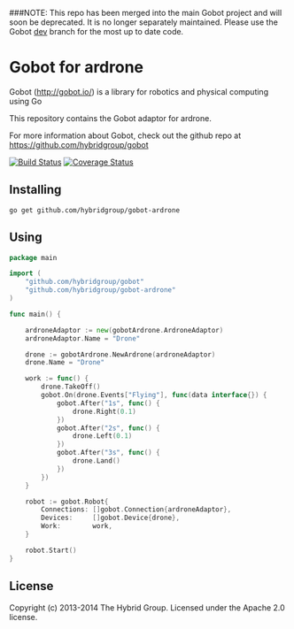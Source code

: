 ###NOTE: This repo has been merged into the main Gobot project and will soon be deprecated. It is no longer separately maintained. Please use the Gobot [dev](https://github.com/hybridgroup/gobot/tree/dev) branch for the most up to date code.

# Gobot for ardrone

Gobot (http://gobot.io/) is a library for robotics and physical computing using Go

This repository contains the Gobot adaptor for ardrone.

For more information about Gobot, check out the github repo at
https://github.com/hybridgroup/gobot

[![Build Status](https://travis-ci.org/hybridgroup/gobot-ardrone.svg?branch=master)](https://travis-ci.org/hybridgroup/gobot-ardrone) [![Coverage Status](https://coveralls.io/repos/hybridgroup/gobot-ardrone/badge.png)](https://coveralls.io/r/hybridgroup/gobot-ardrone)

## Installing
```
go get github.com/hybridgroup/gobot-ardrone
```
## Using
```go
package main

import (
	"github.com/hybridgroup/gobot"
	"github.com/hybridgroup/gobot-ardrone"
)

func main() {

	ardroneAdaptor := new(gobotArdrone.ArdroneAdaptor)
	ardroneAdaptor.Name = "Drone"

	drone := gobotArdrone.NewArdrone(ardroneAdaptor)
	drone.Name = "Drone"

	work := func() {
		drone.TakeOff()
		gobot.On(drone.Events["Flying"], func(data interface{}) {
			gobot.After("1s", func() {
				drone.Right(0.1)
			})
			gobot.After("2s", func() {
				drone.Left(0.1)
			})
			gobot.After("3s", func() {
				drone.Land()
			})
		})
	}

	robot := gobot.Robot{
		Connections: []gobot.Connection{ardroneAdaptor},
		Devices:     []gobot.Device{drone},
		Work:        work,
	}

	robot.Start()
}
```

## License

Copyright (c) 2013-2014 The Hybrid Group. Licensed under the Apache 2.0 license.
